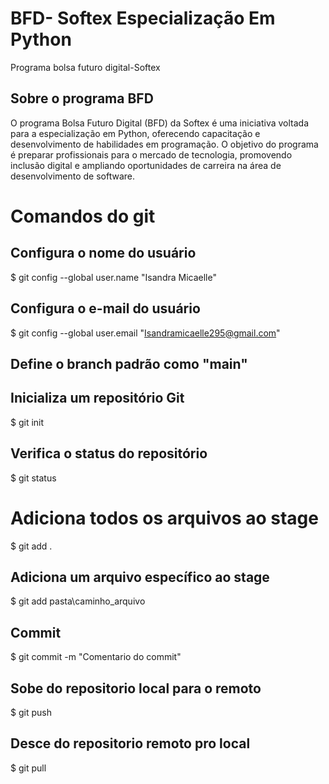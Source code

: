# BFD- Softex Especialização Em Python
Programa bolsa futuro digital-Softex
## Sobre o programa BFD
O programa Bolsa Futuro Digital (BFD) da Softex é uma iniciativa voltada para a especialização em Python, oferecendo capacitação e desenvolvimento de habilidades em programação. O objetivo do programa é preparar profissionais para o mercado de tecnologia, promovendo inclusão digital e ampliando oportunidades de carreira na área de desenvolvimento de software.
# Comandos do git 

## Configura o nome do usuário
$ git config --global user.name "Isandra Micaelle"

## Configura o e-mail do usuário
$ git config --global user.email "Isandramicaelle295@gmail.com"

## Define o branch padrão como "main"

## Inicializa um repositório Git
$ git init

## Verifica o status do repositório
$ git status

# Adiciona todos os arquivos ao stage
$ git add .

## Adiciona um arquivo específico ao stage
$ git add pasta\caminho_arquivo 


## Commit
$ git commit -m "Comentario do commit"

## Sobe do repositorio local para o remoto
$ git push



## Desce do repositorio remoto pro local
$ git pull


